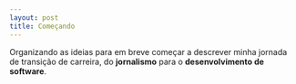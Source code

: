 ```yaml
---
layout: post
title: Começando
---
```


Organizando as ideias para em breve começar a descrever minha jornada de transição de carreira, do **jornalismo** para o **desenvolvimento de software**.
